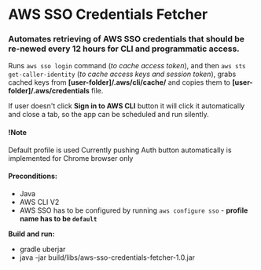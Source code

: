 AWS SSO Credentials Fetcher 
=========================
### Automates retrieving of AWS SSO credentials that should be re-newed every 12 hours for CLI and programmatic access.



Runs `aws sso login` command (_to cache access token_), and then `aws sts get-caller-identity` (_to cache access keys and session token_), grabs cached keys from **[user-folder]/.aws/cli/cache/** and copies them to **[user-folder]/.aws/credentials** file.


If user doesn't click **Sign in to AWS CLI** button it will click it automatically and close a tab, so the app can be scheduled and run silently.

#### !Note

Default profile is used
Currently pushing Auth button automatically is implemented for Chrome browser only

#### Preconditions:

- Java
- AWS CLI V2
- AWS SSO has to be configured by running `aws configure sso` - **profile name has to be `default`**

**Build and run:**
*  gradle uberjar
*  java -jar build/libs/aws-sso-credentials-fetcher-1.0.jar

